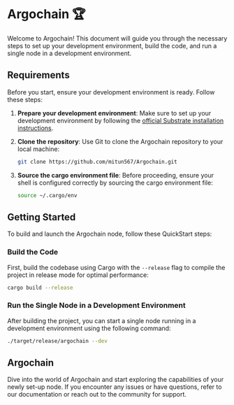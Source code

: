 # Argochain 🏆

Welcome to Argochain! This document will guide you through the necessary steps to set up your development environment, build the code, and run a single node in a development environment.

## Requirements

Before you start, ensure your development environment is ready. Follow these steps:

1. **Prepare your development environment**: Make sure to set up your development environment by following the [official Substrate installation instructions](https://docs.substrate.io/install/).

2. **Clone the repository**:
   Use Git to clone the Argochain repository to your local machine:
   ```bash
   git clone https://github.com/mitun567/Argochain.git
   ```

3. **Source the cargo environment file**:
   Before proceeding, ensure your shell is configured correctly by sourcing the cargo environment file:
   ```bash
   source ~/.cargo/env
   ```

## Getting Started

To build and launch the Argochain node, follow these QuickStart steps:

### Build the Code

First, build the codebase using Cargo with the `--release` flag to compile the project in release mode for optimal performance:
```bash
cargo build --release
```

### Run the Single Node in a Development Environment

After building the project, you can start a single node running in a development environment using the following command:
```bash
./target/release/argochain --dev
```

## Argochain

Dive into the world of Argochain and start exploring the capabilities of your newly set-up node. If you encounter any issues or have questions, refer to our documentation or reach out to the community for support.
